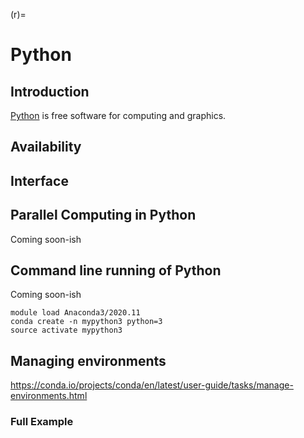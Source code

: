 (r)=

# Python

## Introduction

[Python]() is free software for computing and graphics.   

## Availability


## Interface


## Parallel Computing in Python

Coming soon-ish

## Command line running of Python

Coming soon-ish

```
module load Anaconda3/2020.11
conda create -n mypython3 python=3
source activate mypython3
```

## Managing environments

<https://conda.io/projects/conda/en/latest/user-guide/tasks/manage-environments.html>

### Full Example




